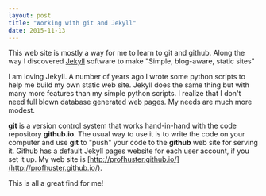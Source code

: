 ```yaml
---
layout: post
title: "Working with git and Jekyll"
date: 2015-11-13
---
```

This web site is mostly a way for me to learn to git and github. Along the way I 
discovered [Jekyll](https://jekyllrb.com/ "Simple, blog-aware, static sites") software
to make &quot;Simple, blog-aware, static sites&quot;

I am loving Jekyll. A number of years ago I wrote some python scripts to help me build
my own static web site. Jekyll does the same thing but with many more features than
my simple python scripts. I realize that I don&#39;t need full blown database generated
web pages. My needs are much more modest. 

**git** is a version control system that works hand-in-hand with the code repository
**github.io**. The usual way to use it is to write the code on your computer and use 
**git** to &quot;push&quot; your code to the **github** web site for serving it.
Github has a default Jekyll pages website for each user account, if you set 
it up. My web site is [http://profhuster.github.io/](http://profhuster.github.io/). 

This is all a great find for me!